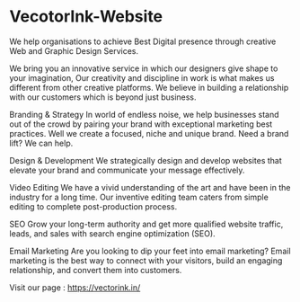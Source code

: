 # VecotorInk-Website


We help organisations to achieve Best Digital presence through creative Web and Graphic Design Services.

We bring you an innovative service in which our designers give shape to your imagination,
Our creativity and discipline in work is what makes us different from other creative platforms. We believe in building a relationship with our customers which is beyond just business.

Branding & Strategy
In world of endless noise, we help businesses stand out of the crowd by pairing your brand with exceptional marketing best practices. Well we create a focused, niche and unique brand. Need a brand lift? We can help.


Design & Development
We strategically design and develop websites that elevate your brand and communicate your message effectively.

Video Editing
We have a vivid understanding of the art and have been in the industry for a long time. Our inventive editing team caters from simple editing to complete post-production process.


SEO
Grow your long-term authority and get more qualified website traffic, leads, and sales with search engine optimization (SEO).


Email Marketing
Are you looking to dip your feet into email marketing? Email marketing is the best way to connect with your visitors, build an engaging relationship, and convert them into customers.

Visit our page : https://vectorink.in/


